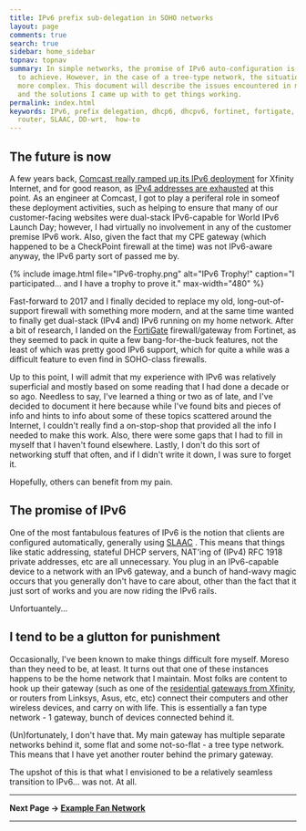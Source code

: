 ```yaml
---
title: IPv6 prefix sub-delegation in SOHO networks
layout: page
comments: true
search: true
sidebar: home_sidebar
topnav: topnav
summary: In simple networks, the promise of IPv6 auto-configuration is fairly easy
  to achieve. However, in the case of a tree-type network, the situation get s bit
  more complex. This document will describe the issues encountered in my environment,
  and the solutions I came up with to get things working.
permalink: index.html
keywords: IPv6, prefix delegation, dhcp6, dhcpv6, fortinet, fortigate, fortios, dd-wrt,
  router, SLAAC, DD-wrt,  how-to
---
```


## The future is now

A few years back, [Comcast really ramped up its IPv6 deployment] for Xfinity Internet, and for good  reason, as [IPv4 addresses are exhausted] at this point. As an engineer at Comcast, I got to play a periferal role in someof these deployment activities, such as helping to ensure that many of our customer-facing websites were dual-stack IPv6-capable for World IPv6 Launch Day; however, I had virtually no involvement in any of the customer premise IPv6 work. Also, given the fact that my CPE  gateway (which happened to be a CheckPoint firewall at the time) was not IPv6-aware anyway, the IPv6 party sort of passed me by.

{% include image.html file="IPv6-trophy.png" alt="IPv6 Trophy!" caption="I participated... and I have a trophy to prove it." max-width="480"  %}

Fast-forward to 2017 and I finally decided to replace my old, long-out-of-support firewall with something more modern, and at the same time wanted to finally get dual-stack (IPv4 and) IPv6 running on my home network. After a bit of research, I landed on the [FortiGate] firewall/gateway from Fortinet, as they seemed to pack in quite a few bang-for-the-buck features, not the least of which was pretty good IPv6 support, which for quite a while was a difficult feature to even find in SOHO-class firewalls.

Up to this point, I will admit that my experience with IPv6 was relatively superficial and mostly based on some reading that I had done a decade or so ago. Needless to say, I've learned a thing or two as of late, and I've decided to document it here because while I've found bits and pieces of info and hints to info about some of these topics scattered around the Internet, I couldn't really find a on-stop-shop that provided all the info I needed to make this work. Also, there were some gaps that I had to fill in myself that I haven't found elsewhere. Lastly, I don't do this sort of networking stuff that often, and if I didn't write it down, I was sure to forget it.

Hopefully, others can benefit from my pain.

## The promise of IPv6
One of the most fantabulous features of IPv6 is the notion that clients are configured automatically, generally using [SLAAC] . This means that things like static addressing, stateful DHCP servers, NAT'ing of (IPv4) RFC 1918 private addresses, etc are all unnecessary. You plug in an IPv6-capable device to a network with an IPv6 gateway, and a bunch of hand-wavy magic occurs that you generally don't have to care about, other than the fact that it just sort of works and you are now riding the IPv6 rails.

Unfortuantely...

## I tend to be a glutton for punishment

Occasionally, I've been known to make things difficult fore myself. Moreso than they need to be, at least. It turns out that one of these instances happens to be the home network that I maintain. Most folks are content to hook up their gateway (such as one of the [residential gateways from Xfinity], or routers from Linksys, Asus, etc, etc) connect their computers and other wireless devices, and carry on with life. This is essentially a fan type network - 1 gateway, bunch of devices connected behind it.

(Un)fortunately, I don't have that. My main gateway has multiple separate networks behind it, some flat and some not-so-flat - a tree type network. This means that I have yet another router behind the primary gateway.

The upshot of this is that what I envisioned to be a relatively seamless transition to IPv6... was not. At all.

-----

**Next Page -> [Example Fan Network](fan.html)**

-----



[Comcast really ramped up its IPv6 deployment]: http://corporate.comcast.com/comcast-voices/comcast-reaches-key-milestone-in-launch-of-ipv6-broadband-network
[FortiGate]: https://www.fortinet.com/products/next-generation-firewall/entry-level.html
 [IPv4 addresses are exhausted]: https://arstechnica.com/information-technology/2015/07/us-exhausts-new-ipv4-addresses-waitlist-begins/
 [residential gateways from Xfinity]: https://www.xfinity.com/support/internet/about-the-wireless-gateway/
 [SLAAC]: https://howdoesinternetwork.com/2013/slaac-ipv6-stateless-address-autoconfiguration/